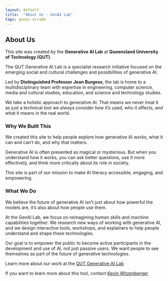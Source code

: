 ```yaml
---
layout: default
title:  "About Us - GenAI Lab"
tags: genai-arcade
---
```


## About Us

This site was created by the **Generative AI Lab** at **Queensland University of Technology (QUT)**.

The QUT Generative AI Lab is a specialist research initiative focused on the emerging social and cultural challenges and possibilities of generative AI.

Led by **Distinguished Professor Jean Burgess**, the lab is home to a multidisciplinary team with expertise in engineering, computer science, media and cultural studies, education, and science and technology studies.

We take a holistic approach to generative AI. That means we never treat it as just a technical tool we always consider how it’s used, who it affects, and what it means in the real world.

### Why We Built This

We created this site to help people explore how generative AI works, what it can and can’t do, and why that matters. 

Generative AI is often presented as magical or mysterious. But when you understand how it works, you can ask better questions, use it more effectively, and think more critically about its role in society.

This site is part of our mission to make AI literacy accessible, engaging, and empowering.

### What We Do

We believe the future of generative AI isn’t just about how powerful the models are, it’s also about how people use them.

At the GenAI Lab, we focus on reimagining human skills and machine capabilities together. We research new ways of working with generative AI, and we design interactive tools, workshops, and explainers to help people understand and shape these technologies.

Our goal is to empower the public to become active participants in the development and use of AI, not just passive users. We want people to see themselves as part of the future of generative technologies.

Learn more about our work at the [QUT Generative AI Lab](https://research.qut.edu.au/gen) 

If you want to learn more about this tool, contact [Kevin Witzenberger](kevin.witzenberger@qut.edu.au) 
